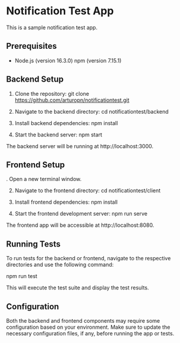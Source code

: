 # Notification Test App

This is a sample notification test app.

## Prerequisites

- Node.js (version 16.3.0)
  npm (version 7.15.1)

## Backend Setup

1. Clone the repository:
   git clone https://github.com/arturopn/notificationtest.git

2. Navigate to the backend directory:
   cd notificationtest/backend

3. Install backend dependencies:
   npm install

4. Start the backend server:
   npm start

The backend server will be running at http://localhost:3000.

## Frontend Setup

. Open a new terminal window.

2. Navigate to the frontend directory:
   cd notificationtest/client

3. Install frontend dependencies:
   npm install

4. Start the frontend development server:
   npm run serve

The frontend app will be accessible at http://localhost:8080.

## Running Tests

To run tests for the backend or frontend, navigate to the respective directories and use the following command:

npm run test

This will execute the test suite and display the test results.

## Configuration

Both the backend and frontend components may require some configuration based on your environment. Make sure to update the necessary configuration files, if any, before running the app or tests.
